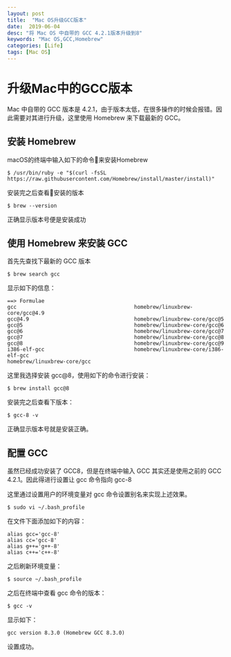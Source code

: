 ```yaml
---
layout: post
title:  "Mac OS升级GCC版本"
date:  2019-06-04
desc: "将 Mac OS 中自带的 GCC 4.2.1版本升级到8"
keywords: "Mac OS,GCC,Homebrew"
categories: [Life]
tags: [Mac OS]
---
```

# 升级Mac中的GCC版本

Mac 中自带的 GCC 版本是 4.2.1，由于版本太低，在很多操作的时候会报错。因此需要对其进行升级，这里使用 Homebrew 来下载最新的 GCC。

## 安装 Homebrew

macOS的终端中输入如下的命令来安装Homebrew

```shell
$ /usr/bin/ruby -e "$(curl -fsSL https://raw.githubusercontent.com/Homebrew/install/master/install)"
```

安装完之后查看安装的版本

```shell
$ brew --version
```

正确显示版本号便是安装成功

## 使用 Homebrew 来安装 GCC

首先先查找下最新的 GCC 版本

```shell
$ brew search gcc
```

显示如下的信息：

```
==> Formulae
gcc                                      homebrew/linuxbrew-core/gcc@4.9
gcc@4.9                                  homebrew/linuxbrew-core/gcc@5
gcc@5                                    homebrew/linuxbrew-core/gcc@6
gcc@6                                    homebrew/linuxbrew-core/gcc@7
gcc@7                                    homebrew/linuxbrew-core/gcc@8
gcc@8                                    homebrew/linuxbrew-core/gcc@9
i386-elf-gcc                             homebrew/linuxbrew-core/i386-elf-gcc
homebrew/linuxbrew-core/gcc
```

这里我选择安装 gcc@8，使用如下的命令进行安装：

```shell
$ brew install gcc@8
```

安装完之后查看下版本：

```shell
$ gcc-8 -v
```

正确显示版本号就是安装正确。

## 配置 GCC

虽然已经成功安装了 GCC8，但是在终端中输入 GCC 其实还是使用之前的 GCC 4.2.1。因此得进行设置让 gcc 命令指向 gcc-8

这里通过设置用户的环境变量对 gcc 命令设置别名来实现上述效果。

```shell
$ sudo vi ~/.bash_profile 
```

在文件下面添加如下的内容：

```shell
alias gcc='gcc-8'
alias cc='gcc-8'
alias g++='g++-8'
alias c++='c++-8'
```

之后刷新环境变量：

```shell
$ source ~/.bash_profile
```

之后在终端中查看 gcc 命令的版本：

```shell
$ gcc -v
```

显示如下：

```
gcc version 8.3.0 (Homebrew GCC 8.3.0) 
```

设置成功。